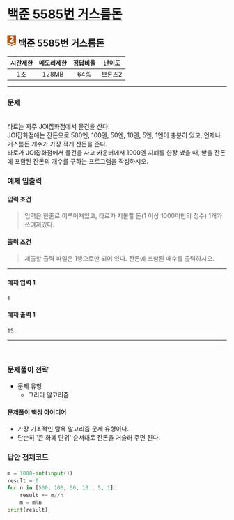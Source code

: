 
# [백준 5585번 거스름돈](https://www.acmicpc.net/problem/5585)

## <img src="https://raw.githubusercontent.com/gudals-kim/Studyroom/0c61bf1ad9b6434ff624dbab4012654df8c92b01/codingtest/img/rank/bronze_2.svg" width="20">  백준 5585번 거스름돈  


| 시간제한 | 메모리제한 | 정답비율 | 난이도  | 
|:----:|:-----:|:----:|:----:|
|  1초  | 128MB | 64%  | 브론즈2 |

---

### 문제

  
<br> 타로는 자주 JOI잡화점에서 물건을 산다.
<br> JOI잡화점에는 잔돈으로 500엔, 100엔, 50엔, 10엔, 5엔, 1엔이 충분히 있고, 언제나 거스름돈 개수가 가장 적게 잔돈을 준다.
<br> 타로가 JOI잡화점에서 물건을 사고 카운터에서 1000엔 지폐를 한장 냈을 때, 받을 잔돈에 포함된 잔돈의 개수를 구하는 프로그램을 작성하시오.


### 예제 입출력

#### 입력 조건
> 입력은 한줄로 이루어져있고, 타로가 지불할 돈(1 이상 1000미만의 정수) 1개가 쓰여져있다. <br> 
#### 출력 조건
> 제출할 출력 파일은 1행으로만 되어 있다. 잔돈에 포함된 매수를 출력하시오. <br>

---

#### 예제 입력 1
```
1
```
#### 예제 출력 1
```
15
```

---


<br>

### 문제풀이 전략
- 문제 유형
  - 그리디 알고리즘

#### 문제풀이 핵심 아이디어

- 가장 기초적인 탐욕 알고리즘 문제 유형이다.
- 단순히 '큰 화폐 단위' 순서대로 잔돈을 거슬러 주면 된다.


### 답안 전체코드

```py
m = 1000-int(input())
result = 0
for n in [500, 100, 50, 10 , 5, 1]:
    result += m//n
    m = m%n
print(result)
```
